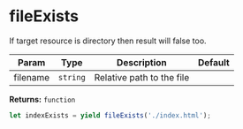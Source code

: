 fileExists
==

If target resource is directory then result will false too.

| Param  | Type                | Description  | Default   |
| ------ | ------------------- | ------------ | --------- |
| filename | `string` | Relative path to the file | 


__Returns:__ `function` 



```js
let indexExists = yield fileExists('./index.html');
```

